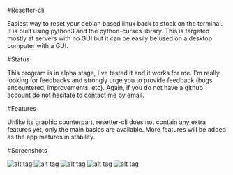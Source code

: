 #Resetter-cli

Easiest way to reset your debian based linux back to stock on the terminal. It is built using python3 and the python-curses library. This is targeted mostly at servers with no GUI but it can be easily be used on a desktop computer with a GUI.

#Status

This program is in alpha stage, I've tested it and it works for me. I'm really looking for feedbacks and strongly urge you to provide feedback (bugs encountered, improvements, etc). Again, if you do not have a github account do not hesitate to contact me by email.

#Features

Unlike its graphic counterpart, resetter-cli does not contain any extra features yet, only the main basics are available. More features will be added as the app matures in stability.

#Screenshots

![alt tag](https://github.com/gaining/resetter-cli/blob/master/resetter-cli/Menu.png)
![alt tag](https://github.com/gaining/resetter-cli/blob/master/resetter-cli/s2.png)
![alt tag](https://github.com/gaining/resetter-cli/blob/master/resetter-cli/s3.png)
![alt tag](https://github.com/gaining/resetter-cli/blob/master/resetter-cli/s4.png)
![alt tag](https://github.com/gaining/resetter-cli/blob/master/resetter-cli/s5.png)

